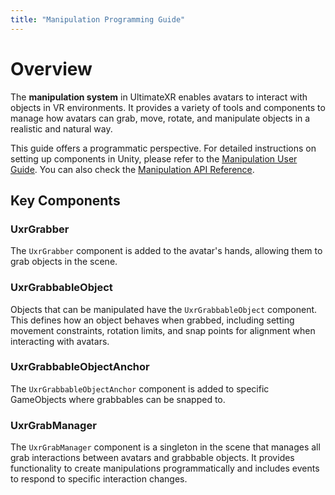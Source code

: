```yaml
---
title: "Manipulation Programming Guide"
---
```


# Overview

The **manipulation system** in UltimateXR enables avatars to interact with objects in VR environments. It provides a variety of tools and components to manage how avatars can grab, move, rotate, and manipulate objects in a realistic and natural way.

This guide offers a programmatic perspective. For detailed instructions on setting up components in Unity, please refer to the [Manipulation User Guide](/docs/manipulation/overview). You can also check the [Manipulation API Reference](/api/N_UltimateXR_Manipulation).

## Key Components

### UxrGrabber

The `UxrGrabber` component is added to the avatar's hands, allowing them to grab objects in the scene.

### UxrGrabbableObject

Objects that can be manipulated have the `UxrGrabbableObject` component. This defines how an object behaves when grabbed, including setting movement constraints, rotation limits, and snap points for alignment when interacting with avatars.

### UxrGrabbableObjectAnchor

The `UxrGrabbableObjectAnchor` component is added to specific GameObjects where grabbables can be snapped to.

### UxrGrabManager

The `UxrGrabManager` component is a singleton in the scene that manages all grab interactions between avatars and grabbable objects. It provides functionality to create manipulations programmatically and includes events to respond to specific interaction changes.
